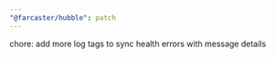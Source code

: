 ```yaml
---
"@farcaster/hubble": patch
---
```


chore: add more log tags to sync health errors with message details
